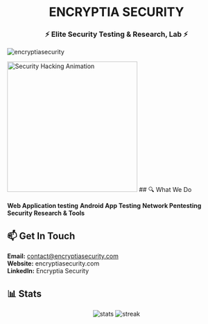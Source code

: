 <h1 align="center">ENCRYPTIA SECURITY</h1>
<h3 align="center">⚡ Elite Security Testing & Research, Lab ⚡</h3>

<p align="left"> 
  <img src="https://komarev.com/ghpvc/?username=encryptiasecurity&label=Profile+views&color=blue&style=flat" alt="encryptiasecurity" /> 
</p>

<img src="https://media.tenor.com/rePDfDWO3XoAAAAd/hacking.gif" width="300" alt="Security Hacking Animation">
## 🔍 What We Do

**Web Application testing**  **Android App Testing**  **Network Pentesting**  
**Security Research & Tools**

## 📫 Get In Touch

**Email:** contact@encryptiasecurity.com  
**Website:** encryptiasecurity.com  
**LinkedIn:** Encryptia Security

## 📊 Stats

<p align="center">
  <img src="https://github-readme-stats.vercel.app/api?username=encryptiasecurity&show_icons=true&theme=dark" alt="stats" />
  <img src="https://github-readme-streak-stats.herokuapp.com/?user=encryptiasecurity&theme=dark" alt="streak" />
</p>
